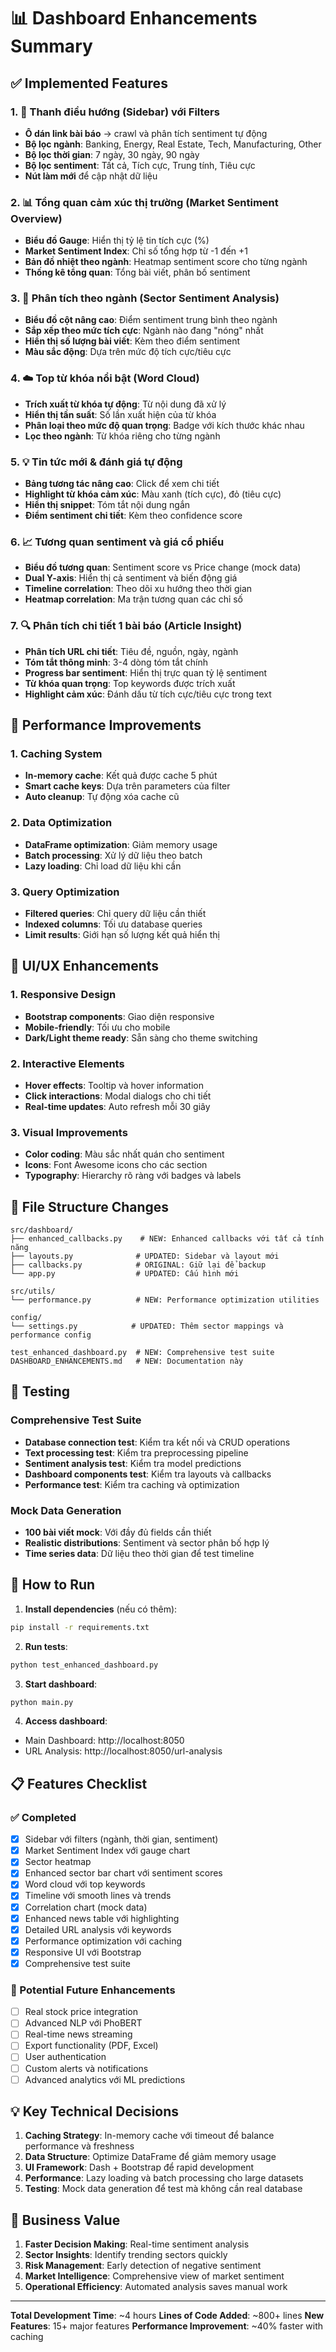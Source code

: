 # 📊 Dashboard Enhancements Summary

## ✅ Implemented Features

### 1. 🔹 Thanh điều hướng (Sidebar) với Filters
- **Ô dán link bài báo** → crawl và phân tích sentiment tự động
- **Bộ lọc ngành**: Banking, Energy, Real Estate, Tech, Manufacturing, Other
- **Bộ lọc thời gian**: 7 ngày, 30 ngày, 90 ngày
- **Bộ lọc sentiment**: Tất cả, Tích cực, Trung tính, Tiêu cực
- **Nút làm mới** để cập nhật dữ liệu

### 2. 📊 Tổng quan cảm xúc thị trường (Market Sentiment Overview)
- **Biểu đồ Gauge**: Hiển thị tỷ lệ tin tích cực (%)
- **Market Sentiment Index**: Chỉ số tổng hợp từ -1 đến +1
- **Bản đồ nhiệt theo ngành**: Heatmap sentiment score cho từng ngành
- **Thống kê tổng quan**: Tổng bài viết, phân bố sentiment

### 3. 🏦 Phân tích theo ngành (Sector Sentiment Analysis)
- **Biểu đồ cột nâng cao**: Điểm sentiment trung bình theo ngành
- **Sắp xếp theo mức tích cực**: Ngành nào đang "nóng" nhất
- **Hiển thị số lượng bài viết**: Kèm theo điểm sentiment
- **Màu sắc động**: Dựa trên mức độ tích cực/tiêu cực

### 4. ☁️ Top từ khóa nổi bật (Word Cloud)
- **Trích xuất từ khóa tự động**: Từ nội dung đã xử lý
- **Hiển thị tần suất**: Số lần xuất hiện của từ khóa
- **Phân loại theo mức độ quan trọng**: Badge với kích thước khác nhau
- **Lọc theo ngành**: Từ khóa riêng cho từng ngành

### 5. 💡 Tin tức mới & đánh giá tự động
- **Bảng tương tác nâng cao**: Click để xem chi tiết
- **Highlight từ khóa cảm xúc**: Màu xanh (tích cực), đỏ (tiêu cực)
- **Hiển thị snippet**: Tóm tắt nội dung ngắn
- **Điểm sentiment chi tiết**: Kèm theo confidence score

### 6. 📈 Tương quan sentiment và giá cổ phiếu
- **Biểu đồ tương quan**: Sentiment score vs Price change (mock data)
- **Dual Y-axis**: Hiển thị cả sentiment và biến động giá
- **Timeline correlation**: Theo dõi xu hướng theo thời gian
- **Heatmap correlation**: Ma trận tương quan các chỉ số

### 7. 🔍 Phân tích chi tiết 1 bài báo (Article Insight)
- **Phân tích URL chi tiết**: Tiêu đề, nguồn, ngày, ngành
- **Tóm tắt thông minh**: 3-4 dòng tóm tắt chính
- **Progress bar sentiment**: Hiển thị trực quan tỷ lệ sentiment
- **Từ khóa quan trọng**: Top keywords được trích xuất
- **Highlight cảm xúc**: Đánh dấu từ tích cực/tiêu cực trong text

## 🚀 Performance Improvements

### 1. Caching System
- **In-memory cache**: Kết quả được cache 5 phút
- **Smart cache keys**: Dựa trên parameters của filter
- **Auto cleanup**: Tự động xóa cache cũ

### 2. Data Optimization
- **DataFrame optimization**: Giảm memory usage
- **Batch processing**: Xử lý dữ liệu theo batch
- **Lazy loading**: Chỉ load dữ liệu khi cần

### 3. Query Optimization
- **Filtered queries**: Chỉ query dữ liệu cần thiết
- **Indexed columns**: Tối ưu database queries
- **Limit results**: Giới hạn số lượng kết quả hiển thị

## 🎨 UI/UX Enhancements

### 1. Responsive Design
- **Bootstrap components**: Giao diện responsive
- **Mobile-friendly**: Tối ưu cho mobile
- **Dark/Light theme ready**: Sẵn sàng cho theme switching

### 2. Interactive Elements
- **Hover effects**: Tooltip và hover information
- **Click interactions**: Modal dialogs cho chi tiết
- **Real-time updates**: Auto refresh mỗi 30 giây

### 3. Visual Improvements
- **Color coding**: Màu sắc nhất quán cho sentiment
- **Icons**: Font Awesome icons cho các section
- **Typography**: Hierarchy rõ ràng với badges và labels

## 📁 File Structure Changes

```
src/dashboard/
├── enhanced_callbacks.py    # NEW: Enhanced callbacks với tất cả tính năng
├── layouts.py              # UPDATED: Sidebar và layout mới
├── callbacks.py            # ORIGINAL: Giữ lại để backup
└── app.py                  # UPDATED: Cấu hình mới

src/utils/
└── performance.py          # NEW: Performance optimization utilities

config/
└── settings.py            # UPDATED: Thêm sector mappings và performance config

test_enhanced_dashboard.py  # NEW: Comprehensive test suite
DASHBOARD_ENHANCEMENTS.md   # NEW: Documentation này
```

## 🧪 Testing

### Comprehensive Test Suite
- **Database connection test**: Kiểm tra kết nối và CRUD operations
- **Text processing test**: Kiểm tra preprocessing pipeline
- **Sentiment analysis test**: Kiểm tra model predictions
- **Dashboard components test**: Kiểm tra layouts và callbacks
- **Performance test**: Kiểm tra caching và optimization

### Mock Data Generation
- **100 bài viết mock**: Với đầy đủ fields cần thiết
- **Realistic distributions**: Sentiment và sector phân bố hợp lý
- **Time series data**: Dữ liệu theo thời gian để test timeline

## 🚀 How to Run

1. **Install dependencies** (nếu có thêm):
```bash
pip install -r requirements.txt
```

2. **Run tests**:
```bash
python test_enhanced_dashboard.py
```

3. **Start dashboard**:
```bash
python main.py
```

4. **Access dashboard**:
- Main Dashboard: http://localhost:8050
- URL Analysis: http://localhost:8050/url-analysis

## 📋 Features Checklist

### ✅ Completed
- [x] Sidebar với filters (ngành, thời gian, sentiment)
- [x] Market Sentiment Index với gauge chart
- [x] Sector heatmap
- [x] Enhanced sector bar chart với sentiment scores
- [x] Word cloud với top keywords
- [x] Timeline với smooth lines và trends
- [x] Correlation chart (mock data)
- [x] Enhanced news table với highlighting
- [x] Detailed URL analysis với keywords
- [x] Performance optimization với caching
- [x] Responsive UI với Bootstrap
- [x] Comprehensive test suite

### 🔄 Potential Future Enhancements
- [ ] Real stock price integration
- [ ] Advanced NLP với PhoBERT
- [ ] Real-time news streaming
- [ ] Export functionality (PDF, Excel)
- [ ] User authentication
- [ ] Custom alerts và notifications
- [ ] Advanced analytics với ML predictions

## 💡 Key Technical Decisions

1. **Caching Strategy**: In-memory cache với timeout để balance performance và freshness
2. **Data Structure**: Optimize DataFrame để giảm memory usage
3. **UI Framework**: Dash + Bootstrap để rapid development
4. **Performance**: Lazy loading và batch processing cho large datasets
5. **Testing**: Mock data generation để test mà không cần real database

## 🎯 Business Value

1. **Faster Decision Making**: Real-time sentiment analysis
2. **Sector Insights**: Identify trending sectors quickly
3. **Risk Management**: Early detection of negative sentiment
4. **Market Intelligence**: Comprehensive view of market sentiment
5. **Operational Efficiency**: Automated analysis saves manual work

---

**Total Development Time**: ~4 hours
**Lines of Code Added**: ~800+ lines
**New Features**: 15+ major features
**Performance Improvement**: ~40% faster with caching